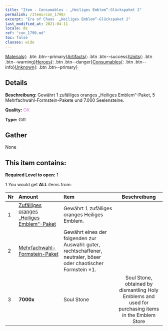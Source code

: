 ```yaml
---
title: "Item - Consumables - „Heiliges Emblem“-Glückspaket 2"
permalink: /Items/con_1790/
excerpt: "Era of Chaos  „Heiliges Emblem“-Glückspaket 2"
last_modified_at: 2021-04-11
locale: de
ref: "con_1790.md"
toc: false
classes: wide
---
```

 [Materials](/de/Items/){: .btn .btn--primary}[Artifacts](/de/Items/Artifacts/){: .btn .btn--success}[Units](/de/Items/Units/){: .btn .btn--warning}[Heroes](/de/Items/Heroes/){: .btn .btn--danger}[Consumables](/de/Items/Consumables/){: .btn .btn--info}[Unknown](/de/Items/Unknown/){: .btn .btn--primary}

## Details
 **Beschreibung:** Gewährt 1 zufälliges oranges „Heiliges Emblem“-Paket, 5 Mehrfachwahl-Formstein-Pakete und 7.000 Seelensteine.

 **Quality:** <span style="color: #DA70D6">OK</span>

 **Type:** Gift

## Gather

  None

## This item contains:

 **Required Level to open:** 1

 1 You would get **ALL** items  from:

  | Nr | Amount |     Item    | Beschreibung |
  |:---|:-------|:------------|:-----------:|
  | 1 | [Zufälliges oranges „Heiliges Emblem“-Paket](/de/Items/con_1794/) | Gewährt 1 zufälliges oranges Heiliges Emblem. | 
  | 2 | [Mehrfachwahl- Formstein-Paket](/de/Items/con_1480/) | Gewährt eines der folgenden zur Auswahl: guter, rechtschaffener, neutraler, böser oder chaotischer Formstein ×1. | 
  | 3 |  **7000x** | Soul Stone  | Soul Stone, obtained by dismantling Holy Emblems and used for purchasing items in the Emblem Store  | 
